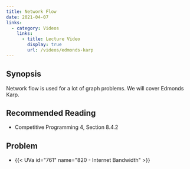 ```yaml
---
title: Network Flow
date: 2021-04-07
links:
  - category: Videos
    links:
      - title: Lecture Video
        display: true
        url: /videos/edmonds-karp
---
```


## Synopsis

Network flow is used for a lot of graph problems.  We will cover Edmonds Karp.

## Recommended Reading

 - Competitive Programming 4, Section 8.4.2

## Problem

 - {{< UVa id="761" name="820 - Internet Bandwidth" >}}
